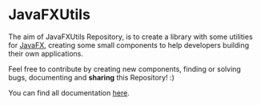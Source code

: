 # JavaFXUtils

The aim of JavaFXUtils Repository, is to create a library with some utilities for [JavaFX](https://docs.oracle.com/javafx/2/overview/jfxpub-overview.htm), creating some small components to help developers building their own applications.

Feel free to contribute by creating new components, finding or solving bugs, documenting and <strong>sharing</strong> this Repository! :)

You can find all documentation [here](http://brunomndantas.github.io/JavaFXUtils/index.html).
